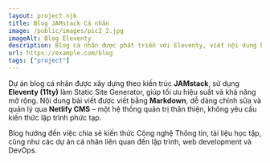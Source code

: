 ```yaml
---
layout: project.njk
title: Blog JAMstack Cá nhân
image: /public/images/pic2_2.jpg
imageAlt: Blog Eleventy
description: Blog cá nhân được phát triển với Eleventy, viết nội dung bằng Markdown và quản lý bằng Netlify CMS.
url: https://example.com/blog
tags: ["project"]
---
```


Dự án blog cá nhân được xây dựng theo kiến trúc **JAMstack**, sử dụng **Eleventy (11ty)** làm Static Site Generator, giúp tối ưu hiệu suất và khả năng mở rộng. Nội dung bài viết được viết bằng **Markdown**, dễ dàng chỉnh sửa và quản lý qua **Netlify CMS** – một hệ thống quản trị thân thiện, không yêu cầu kiến thức lập trình phức tạp.

Blog hướng đến việc chia sẻ kiến thức Công nghệ Thông tin, tài liệu học tập, cũng như các dự án cá nhân liên quan đến lập trình, web development và DevOps.

